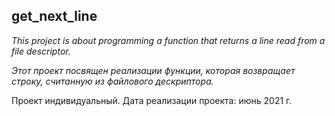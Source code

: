 ## get_next_line

*This project is about programming a function that returns a line
read from a file descriptor.*

*Этот проект посвящен реализации функции, которая возвращает строку, считанную из файлового дескриптора.*

Проект индивидуальный. Дата реализации проекта: июнь 2021 г. 
